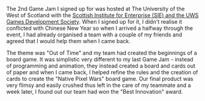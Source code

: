 The 2nd Game Jam I signed up for was hosted at The University of the West of Scotland with the [Scottish Institute for Enterprise (SIE) and the UWS Games Development Society](https://www.eventbrite.co.uk/e/sie-uws-gds-game-jam-tickets-15718480398). When I signed up for it, I didn't realise it conflicted with Chinese New Year so when I arrived a halfway through the event, I had already organised a team with a couple of my friends and agreed that I would help them when I came back. 

The theme was "Out of Time" and my team had created the beginnings of a board game. It was simplistic very different to my last Game Jam - instead of programming and animation, they instead created a board and cards out of paper and when I came back, I helped refine the rules and the creation of cards to create the "Native Pixel Wars" board game. Our final product was very flimsy and easily crushed thus left in the care of my teammate and a week later, I found out our team had won the "Best Innovation" award.
